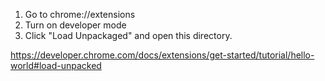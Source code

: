 1. Go to chrome://extensions
2. Turn on developer mode
3. Click "Load Unpackaged" and open this directory.


https://developer.chrome.com/docs/extensions/get-started/tutorial/hello-world#load-unpacked
